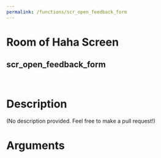 ```yaml
---
permalink: /functions/scr_open_feedback_form
---
```

# Room of Haha Screen  
## scr_open_feedback_form  
&nbsp;  
# Description  
(No description provided. Feel free to make a pull request!) 
&nbsp;  
# Arguments


